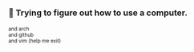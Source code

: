 ### 🌱 Trying to figure out how to use a computer.

<font size = 1> and arch <br /> 
and github <br />
and vim (help me exit) </font>


